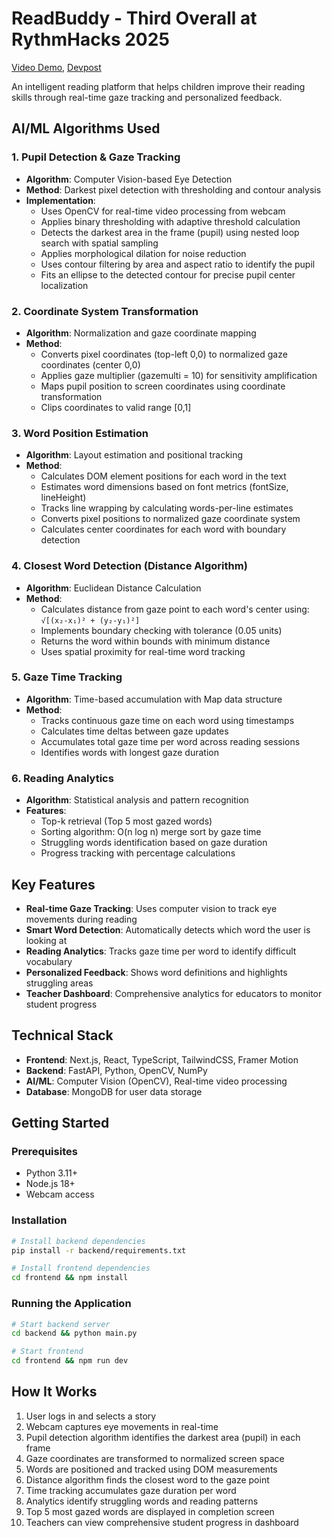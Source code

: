 # ReadBuddy - Third Overall at RythmHacks 2025

[Video Demo](https://www.youtube.com/watch?v=NVZWUJ6ncps), [Devpost](https://devpost.com/software/readbuddy-mubd37)

An intelligent reading platform that helps children improve their reading skills through real-time gaze tracking and personalized feedback.

## AI/ML Algorithms Used

### 1. **Pupil Detection & Gaze Tracking**
- **Algorithm**: Computer Vision-based Eye Detection
- **Method**: Darkest pixel detection with thresholding and contour analysis
- **Implementation**:
  - Uses OpenCV for real-time video processing from webcam
  - Applies binary thresholding with adaptive threshold calculation
  - Detects the darkest area in the frame (pupil) using nested loop search with spatial sampling
  - Applies morphological dilation for noise reduction
  - Uses contour filtering by area and aspect ratio to identify the pupil
  - Fits an ellipse to the detected contour for precise pupil center localization

### 2. **Coordinate System Transformation**
- **Algorithm**: Normalization and gaze coordinate mapping
- **Method**: 
  - Converts pixel coordinates (top-left 0,0) to normalized gaze coordinates (center 0,0)
  - Applies gaze multiplier (gazemulti = 10) for sensitivity amplification
  - Maps pupil position to screen coordinates using coordinate transformation
  - Clips coordinates to valid range [0,1]

### 3. **Word Position Estimation**
- **Algorithm**: Layout estimation and positional tracking
- **Method**:
  - Calculates DOM element positions for each word in the text
  - Estimates word dimensions based on font metrics (fontSize, lineHeight)
  - Tracks line wrapping by calculating words-per-line estimates
  - Converts pixel positions to normalized gaze coordinate system
  - Calculates center coordinates for each word with boundary detection

### 4. **Closest Word Detection (Distance Algorithm)**
- **Algorithm**: Euclidean Distance Calculation
- **Method**:
  - Calculates distance from gaze point to each word's center using: `√[(x₂-x₁)² + (y₂-y₁)²]`
  - Implements boundary checking with tolerance (0.05 units)
  - Returns the word within bounds with minimum distance
  - Uses spatial proximity for real-time word tracking

### 5. **Gaze Time Tracking**
- **Algorithm**: Time-based accumulation with Map data structure
- **Method**:
  - Tracks continuous gaze time on each word using timestamps
  - Calculates time deltas between gaze updates
  - Accumulates total gaze time per word across reading sessions
  - Identifies words with longest gaze duration

### 6. **Reading Analytics**
- **Algorithm**: Statistical analysis and pattern recognition
- **Features**:
  - Top-k retrieval (Top 5 most gazed words)
  - Sorting algorithm: O(n log n) merge sort by gaze time
  - Struggling words identification based on gaze duration
  - Progress tracking with percentage calculations

## Key Features

- **Real-time Gaze Tracking**: Uses computer vision to track eye movements during reading
- **Smart Word Detection**: Automatically detects which word the user is looking at
- **Reading Analytics**: Tracks gaze time per word to identify difficult vocabulary
- **Personalized Feedback**: Shows word definitions and highlights struggling areas
- **Teacher Dashboard**: Comprehensive analytics for educators to monitor student progress

## Technical Stack

- **Frontend**: Next.js, React, TypeScript, TailwindCSS, Framer Motion
- **Backend**: FastAPI, Python, OpenCV, NumPy
- **AI/ML**: Computer Vision (OpenCV), Real-time video processing
- **Database**: MongoDB for user data storage

## Getting Started

### Prerequisites
- Python 3.11+
- Node.js 18+
- Webcam access

### Installation

```bash
# Install backend dependencies
pip install -r backend/requirements.txt

# Install frontend dependencies
cd frontend && npm install
```

### Running the Application

```bash
# Start backend server
cd backend && python main.py

# Start frontend
cd frontend && npm run dev
```

## How It Works

1. User logs in and selects a story
2. Webcam captures eye movements in real-time
3. Pupil detection algorithm identifies the darkest area (pupil) in each frame
4. Gaze coordinates are transformed to normalized screen space
5. Words are positioned and tracked using DOM measurements
6. Distance algorithm finds the closest word to the gaze point
7. Time tracking accumulates gaze duration per word
8. Analytics identify struggling words and reading patterns
9. Top 5 most gazed words are displayed in completion screen
10. Teachers can view comprehensive student progress in dashboard
